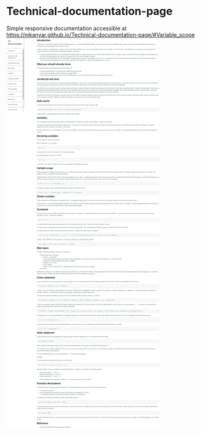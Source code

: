 # Technical-documentation-page
Simple responsive documentation accessible at https://mkanyar.github.io/Technical-documentation-page/#Variable_scope
![](https://github.com/mkanyar/Technical-documentation-page/blob/main/docs/screencapture-mkanyar-github-io-Technical-documentation-page-2020-10-14-18_36_10.png)
